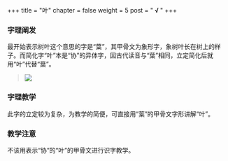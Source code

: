 +++
title = "叶"
chapter = false
weight = 5
post = "<b> √ </b>"
+++
### 字理阐发
最开始表示树叶这个意思的字是“葉”，其甲骨文为象形字，象树叶长在树上的样子。而简化字“叶”本是“协”的异体字，因古代读音与“葉”相同，立定简化后就用“叶”代替“葉”。
> ![](images/叶.png)
### 字理教学
此字的立定较为复杂，为教学的简便，可直接用“葉”的甲骨文字形讲解“叶”。
### 教学注意
不该用表示“协”的“叶”的甲骨文进行识字教学。